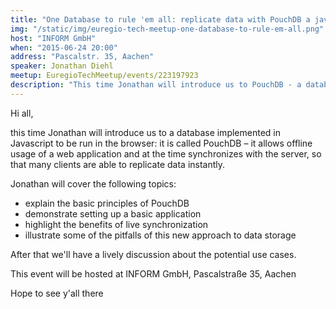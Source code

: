 ```yaml
---
title: "One Database to rule 'em all: replicate data with PouchDB a javascript based DB"
img: "/static/img/euregio-tech-meetup-one-database-to-rule-em-all.png"
host: "INFORM GmbH"
when: "2015-06-24 20:00"
address: "Pascalstr. 35, Aachen"
speaker: Jonathan Diehl
meetup: EuregioTechMeetup/events/223197923
description: "This time Jonathan will introduce us to PouchDB - a database implemented in Javascript to be run in the browser."
---
```


Hi all,

this time Jonathan will introduce us to a database implemented in Javascript to be run in the browser: it is called PouchDB – it allows offline usage of a web application and at the time synchronizes with the server, so that many clients are able to replicate data instantly.

Jonathan will cover the following topics:

- explain the basic principles of PouchDB
- demonstrate setting up  a basic application
- highlight the benefits of live synchronization
- illustrate some of the pitfalls of this new approach to data storage

After that we'll have a lively discussion about the potential use cases.

This event will be hosted at INFORM GmbH, Pascalstraße 35, Aachen


Hope to see y'all there
